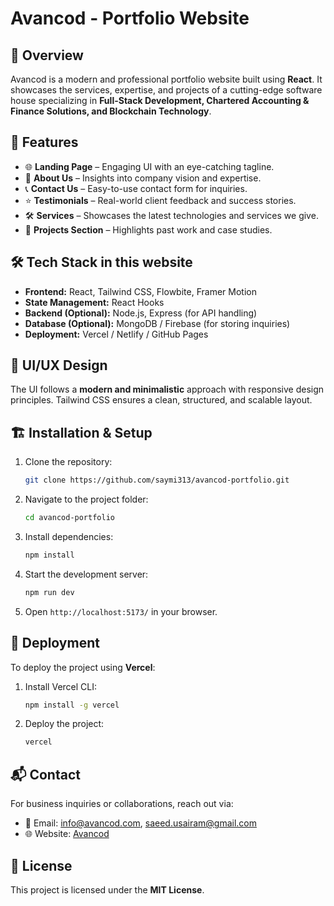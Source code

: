 # Avancod - Portfolio Website

## 🚀 Overview
Avancod is a modern and professional portfolio website built using **React**. It showcases the services, expertise, and projects of a cutting-edge software house specializing in **Full-Stack Development, Chartered Accounting & Finance Solutions, and Blockchain Technology**.

## 📌 Features
- 🌐 **Landing Page** – Engaging UI with an eye-catching tagline.
- 🏢 **About Us** – Insights into company vision and expertise.
- 📞 **Contact Us** – Easy-to-use contact form for inquiries.
- ⭐ **Testimonials** – Real-world client feedback and success stories.
- 🛠️ **Services** – Showcases the latest technologies and services we give.
- 📑 **Projects Section** – Highlights past work and case studies.

## 🛠️ Tech Stack in this website
- **Frontend:** React, Tailwind CSS, Flowbite, Framer Motion
- **State Management:** React Hooks
- **Backend (Optional):** Node.js, Express (for API handling)
- **Database (Optional):** MongoDB / Firebase (for storing inquiries)
- **Deployment:** Vercel / Netlify / GitHub Pages

## 🎨 UI/UX Design
The UI follows a **modern and minimalistic** approach with responsive design principles. Tailwind CSS ensures a clean, structured, and scalable layout.

## 🏗️ Installation & Setup
1. Clone the repository:
   ```sh
   git clone https://github.com/saymi313/avancod-portfolio.git
   ```
2. Navigate to the project folder:
   ```sh
   cd avancod-portfolio
   ```
3. Install dependencies:
   ```sh
   npm install
   ```
4. Start the development server:
   ```sh
   npm run dev
   ```
5. Open `http://localhost:5173/` in your browser.

## 🚀 Deployment
To deploy the project using **Vercel**:
1. Install Vercel CLI:
   ```sh
   npm install -g vercel
   ```
2. Deploy the project:
   ```sh
   vercel
   ```

## 📬 Contact
For business inquiries or collaborations, reach out via:
- 📧 Email: info@avancod.com, saeed.usairam@gmail.com
- 🌐 Website: [Avancod](https://avancod.com)

## 📜 License
This project is licensed under the **MIT License**.
